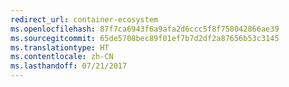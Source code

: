 ```yaml
---
redirect_url: container-ecosystem
ms.openlocfilehash: 87f7ca6943f6a9afa2d6ccc5f8f758042866ae39
ms.sourcegitcommit: 65de5708bec89f01ef7b7d2df2a87656b53c3145
ms.translationtype: HT
ms.contentlocale: zh-CN
ms.lasthandoff: 07/21/2017
---
```

